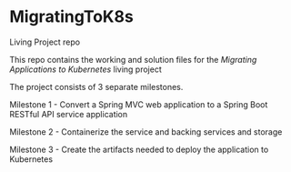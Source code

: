 # MigratingToK8s
Living Project repo

This repo contains the working and solution files for the *Migrating Applications to Kubernetes* living project

The project consists of 3 separate milestones.

Milestone 1 - Convert a Spring MVC web application to a Spring Boot RESTful API service application

Milestone 2 - Containerize the service and backing services and storage

Milestone 3 - Create the artifacts needed to deploy the application to Kubernetes

